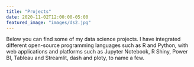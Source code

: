```yaml
---
title: "Projects"
date: 2020-11-02T12:00:00-05:00
featured_image: "images/ds2.jpg"
---
```

Below you can find some of my data science projects. I have integrated different open-source programming languages such as R and Python, with web applications and platforms such as Jupyter Notebook, R Shiny, Power BI, Tableau and Streamlit, dash and ploty, to name a few.
